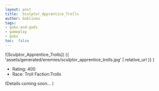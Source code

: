 ```yaml
---
layout: post
title:  Sculptor_Apprentice_Trolls
author: Goblinou
tags:
- gobs-and-gods
- gameplay
- gobs
toc:  false
---
```


![Sculptor_Apprentice_Trolls]( {{ 'assets/generated/enemies/sculptor_apprentice_trolls.jpg' | relative_url }} )
- Rating: 400
- Race: Troll  Faction:Trolls

(Details coming soon... )